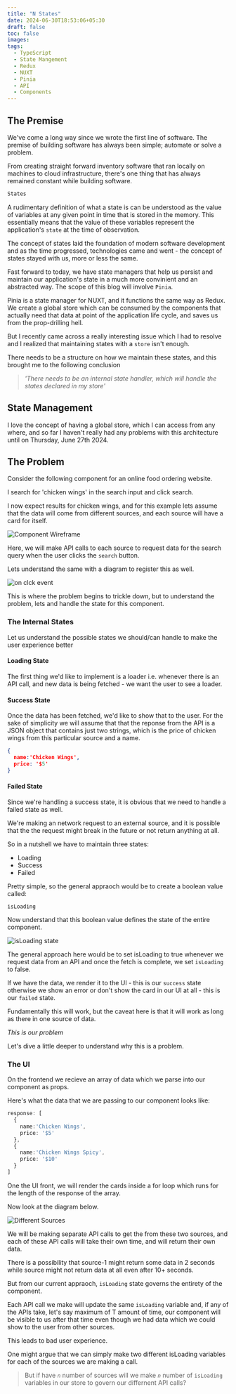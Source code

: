 ```yaml
---
title: "N States"
date: 2024-06-30T18:53:06+05:30
draft: false
toc: false
images:
tags:
  - TypeScript
  - State Mangement
  - Redux 
  - NUXT
  - Pinia
  - API
  - Components
---
```


## The Premise 
We've come a long way since we wrote the first line of software. The premise of building software has always been simple; automate or solve a problem. 

From creating straight forward inventory software that ran locally on machines to cloud infrastructure, there's one thing that has always remained constant while building software.

```bash
States
```

A rudimentary definition of what a state is can be understood as the value of variables at any given point in time that is stored in the memory. This essentially means that the value of these variables represent the application's `state`  at the time of observation. 

The concept of states laid the foundation of modern software development and as the time progressed,  technologies came and went - the concept of states stayed with us, more or less the same. 

Fast forward to today, we have state managers that help us persist and maintain our application's state in a much more convinient and an abstracted way. The scope of this blog will involve `Pinia`. 

Pinia is a state manager for NUXT, and it functions the same way as Redux. We create a global store which can be consumed by the components that actually need that data at point of the application life cycle, and saves us from the prop-drilling hell. 

But I recently came across a really interesting issue which I had to resolve and I realized that maintaining states with a `store` isn't enough. 

There needs to be a structure on how we maintain these states, and this brought me to the following conclusion

> _'There needs to be an internal state handler, which will handle the states declared in my store'_

## State Management

I love the concept of having a global store, which I can access from any where, and so far I haven't really had any problems with this architecture until on Thursday, June 27th 2024.

## The Problem

Consider the following component for an online food ordering website. 

I search for 'chicken wings' in the search input and click search. 

I now expect results for chicken wings, and for this example lets assume that the data will come from different sources, and each source will have a card for itself. 

![Component Wireframe](./n-states/1.png)

Here, we will make API calls to each source to request data for the search query when the user clicks the `search` button. 

Lets understand the same with a diagram to register this as well. 

![on clck event](./n-states/2.png)

This is where the problem begins to trickle down, but to understand the problem, lets and handle the state for this component. 

### The Internal States
Let us understand the possible states we should/can handle to make the user experience better

#### Loading State
The first thing we'd like to implement is a loader i.e. whenever there is an API call, and new data is being fetched - we want the user to see a loader.

#### Success State 
Once the data has been fetched, we'd like to show that to the user. For the sake of simplicity we will assume that that the reponse from the API is a JSON object that contains just two strings, which is the price of chicken wings from this particular source and a name.

```JSON
{
  name:'Chicken Wings',
  price: '$5'
}
```

#### Failed State
Since we're handling a success state, it is obvious that we need to handle a failed state as well.

We're making an network request to an external source, and it is possible that the the request might break in the future or not return anything at all. 

So in a nutshell we have to maintain three states: 
- Loading 
- Success 
- Failed

Pretty simple, so the general appraoch would be to create a boolean value called:

`isLoading`

Now understand that this boolean value defines the state of the entire component. 

![isLoading state ](./n-states/3.png)

The general approach here would be to set isLoading to true whenever we request data from an API and once the fetch is complete, we set `isLoading` to false.

If we have the data, we render it to the UI - this is our `success` state otherwise we show an error or don't show the card in our UI at all - this is our `failed` state. 

Fundamentally this will work, but the caveat here is that it will work as long as there in one source of data. 

*This is our problem*

Let's dive a little deeper to understand why this is a problem.


### The UI 
On the frontend we recieve an array of data which we parse into our component as props.

Here's what the data that we are passing to our component looks like: 

```ts
response: [
  {
    name:'Chicken Wings',
    price: '$5'
  },
  {
    name:'Chicken Wings Spicy',
    price: '$10'
  }
]
```

One the UI front, we will render the cards inside a for loop which runs for the length of the response of the array.

Now look at the diagram below. 

![Different Sources](./n-states/4.png)

We will be making separate API calls to get the from these two sources, and each of these API calls will take their own time, and will return their own data.

There is a possibility that source-1 might return some data in 2 seconds while source might not return data at all even after 10+ seconds. 

But from our current appraoch, `isLoading` state governs the entirety of the component. 

Each API call we make will update the same `isLoading` variable and, if any of the APIs take, let's say maximum of T amount of time, our component will be visible to us after that time even though we had data which we could show to the user from other sources. 

This leads to bad user experience. 

One might argue that we can simply make two different isLoading variables for each of the sources we are making a call.

> But if have _`n`_ number of sources will we make _`n`_ number of `isLoading` variables in our store to govern our differnent API calls?



